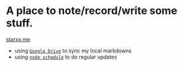 # A place to note/record/write some stuff.
[starxx.me](https://starxx.me)

- using [`Google Drive`](https://www.google.com/drive/) to sync my local markdowns
- using [`node schedule`](https://github.com/node-schedule/node-schedule) to do regular updates

